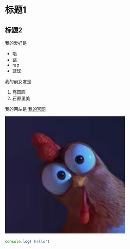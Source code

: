 # 标题1
## 标题2

我的爱好是

* 唱
* 跳
* rap
* 篮球

我的前女友是

1. 高圆圆
2. 石原里美

我的网站是 [我的官网](https://fangyinghang.com)

![我的图片](1.png)


```javascript
console.log('hello')
```